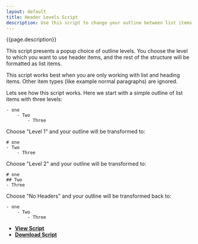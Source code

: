 ```yaml
---
layout: default
title: Header Levels Script
description: Use this script to change your outline between list items and heading items.
---
```


{{page.description}}

This script presents a popup choice of outline levels. You choose the level to which you want to use header items, and the rest of the structure will be formatted as list items.

This script works best when you are only working with list and heading items. Other item types (like example normal paragraphs) are ignored.

Lets see how this script works. Here we start with a simple outline of list items with three levels:

    - one
    	- Two
    		- Three

Choose "Level 1" and your outline will be transformed to:

    # one
    - Two
    	- Three

Choose "Level 2" and your outline will be transformed to:

    # one
    ## Two
    - Three

Choose "No Headers" and your outline will be transformed back to:

    - one
    	- Two
    		- Three

- [**View Script**](https://github.com/RobTrew/tree-tools/blob/master/FoldingText%20scripts/Decorating%20outlines%20with%20Markdown/FTHeaderLevels-008.applescript) 
- [**Download Script**](https://github.com/RobTrew/tree-tools/blob/master/FoldingText%20scripts/Decorating%20outlines%20with%20Markdown/FTHeaderLevels-008.scpt?raw=true)